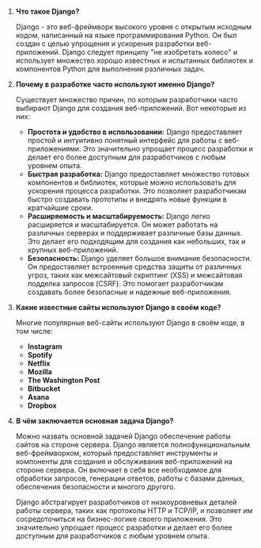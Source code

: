 1. **Что такое Django?**
    
    Django - это веб-фреймворк высокого уровня с открытым исходным кодом, написанный на языке программирования Python. Он был создан с целью упрощения и ускорения разработки веб-приложений. Django следует принципу "не изобретать колесо" и использует множество хорошо известных и испытанных библиотек и компонентов Python для выполнения различных задач.
    
2. **Почему в разработке часто используют именно Django?**
    
    Существует множество причин, по которым разработчики часто выбирают Django для создания веб-приложений. Вот некоторые из них:
    
    - **Простота и удобство в использовании:** Django предоставляет простой и интуитивно понятный интерфейс для работы с веб-приложениями. Это значительно упрощает процесс разработки и делает его более доступным для разработчиков с любым уровнем опыта.
    - **Быстрая разработка:** Django предоставляет множество готовых компонентов и библиотек, которые можно использовать для ускорения процесса разработки. Это позволяет разработчикам быстро создавать прототипы и внедрять новые функции в кратчайшие сроки.
    - **Расширяемость и масштабируемость:** Django легко расширяется и масштабируется. Он может работать на различных серверах и поддерживает различные базы данных. Это делает его подходящим для создания как небольших, так и крупных веб-приложений.
    - **Безопасность:** Django уделяет большое внимание безопасности. Он предоставляет встроенные средства защиты от различных угроз, таких как межсайтовый скриптинг (XSS) и межсайтовая подделка запросов (CSRF). Это помогает разработчикам создавать более безопасные и надежные веб-приложения.
3. **Какие известные сайты используют Django в своём коде?**
    
    Многие популярные веб-сайты используют Django в своём коде, в том числе:
    
    - **Instagram**
    - **Spotify**
    - **Netflix**
    - **Mozilla**
    - **The Washington Post**
    - **Bitbucket**
    - **Asana**
    - **Dropbox**
4. **В чём заключается основная задача Django?**
    
    Можно назвать основной задачей Django обеспечение работы сайтов на стороне сервера. Django является полнофункциональным веб-фреймворком, который предоставляет инструменты и компоненты для создания и обслуживания веб-приложений на стороне сервера. Он включает в себя все необходимое для обработки запросов, генерации ответов, работы с базами данных, обеспечения безопасности и многого другого.
    
    Django абстрагирует разработчиков от низкоуровневых деталей работы сервера, таких как протоколы HTTP и TCP/IP, и позволяет им сосредоточиться на бизнес-логике своего приложения. Это значительно упрощает процесс разработки и делает его более доступным для разработчиков с любым уровнем опыта.

<div class="page-break" style="page-break-before: always;"></div>
